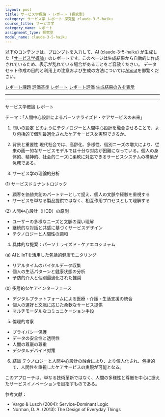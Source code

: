 ```yaml
---
layout: post
title: サービス学概論 - レポート (探究型)
category: サービス学 レポート 探究型 claude-3-5-haiku
course_title: サービス学
category_name: レポート
assignment_type: 探究型
model_name: claude-3-5-haiku
---
```


以下のコンテンツは、[プロンプト](http://127.0.0.1:8000/generated/サービス学/claude-3-5-haiku/prompt_レポート-探究型.md)を入力して、AI (claude-3-5-haiku) が生成した「[サービス学概論](/contents/サービス学/)」のレポートです。このページは生成結果から自動的に作成されているため、表示が乱れている場合があることをご容赦ください。
データセット作成の目的と利用上の注意および生成の方法については[About](/About)を御覧ください。

[レポート課題](../レポート課題-探究型)
[評価基準](../評価基準-探究型)
[レポート](../レポート-探究型)
[レポート評価](../レポート評価-探究型)
[生成結果のみを表示](http://127.0.0.1:8000/generated/サービス学/claude-3-5-haiku/レポート-探究型.md)
  

***
***
  
サービス学概論 レポート

テーマ：「人間中心設計によるパーソナライズド・ケアサービスの未来」

1. 問いの設定
どのようにテクノロジーと人間中心設計を融合させることで、より包括的で個別最適化されたケアサービスを実現できるか。

2. 背景と重要性
現代社会では、高齢化、多様性、個別ニーズの増大により、従来の画一的なサービスモデルでは十分な対応が困難になっている。個人の身体的、精神的、社会的ニーズに柔軟に対応できるサービスシステムの構築が急務である。

3. サービス学の理論的分析

(1) サービスドミナントロジック
- 顧客を価値共創のパートナーとして捉え、個人の文脈や経験を重視する
- サービスを単なる製品提供ではなく、相互作用プロセスとして理解する

(2) 人間中心設計（HCD）の原則
- ユーザーの多様なニーズと文脈の深い理解
- 継続的な対話と共感に基づくサービスデザイン
- テクノロジーと人間性の調和

4. 具体的な提案：パーソナライズド・ケアエコシステム

(a) AIと IoTを活用した包括的健康モニタリング
- リアルタイムのバイタルデータ収集
- 個人の生活パターンと健康状態の分析
- 予防的介入と個別最適化された推奨

(b) 多層的なケアインターフェース
- デジタルプラットフォームによる医療・介護・生活支援の統合
- 個人の選好と文脈に応じた柔軟なサービス提供
- マルチモーダルなコミュニケーション手段

5. 倫理的考察

- プライバシー保護
- データの安全性と透明性
- 人間の尊厳の尊重
- デジタルデバイド対策

6. 結論
テクノロジーと人間中心設計の融合により、より個人化され、包括的で、人間性を重視したケアサービスの実現が可能となる。

このアプローチは、単なる技術革新ではなく、人間の多様性と尊厳を中心に据えたサービスイノベーションを目指すものである。

参考文献：
- Vargo & Lusch (2004): Service-Dominant Logic
- Norman, D. A. (2013): The Design of Everyday Things
